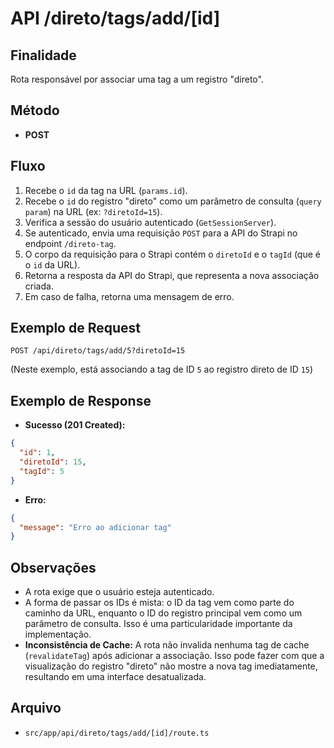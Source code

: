 # API /direto/tags/add/[id]

## Finalidade
Rota responsável por associar uma tag a um registro "direto".

## Método
- **POST**

## Fluxo
1.  Recebe o `id` da tag na URL (`params.id`).
2.  Recebe o `id` do registro "direto" como um parâmetro de consulta (`query param`) na URL (ex: `?diretoId=15`).
3.  Verifica a sessão do usuário autenticado (`GetSessionServer`).
4.  Se autenticado, envia uma requisição `POST` para a API do Strapi no endpoint `/direto-tag`.
5.  O corpo da requisição para o Strapi contém o `diretoId` e o `tagId` (que é o `id` da URL).
6.  Retorna a resposta da API do Strapi, que representa a nova associação criada.
7.  Em caso de falha, retorna uma mensagem de erro.

## Exemplo de Request
```http
POST /api/direto/tags/add/5?diretoId=15
```
(Neste exemplo, está associando a tag de ID `5` ao registro direto de ID `15`)

## Exemplo de Response
- **Sucesso (201 Created):**
```json
{
  "id": 1,
  "diretoId": 15,
  "tagId": 5
}
```
- **Erro:**
```json
{
  "message": "Erro ao adicionar tag"
}
```

## Observações
- A rota exige que o usuário esteja autenticado.
- A forma de passar os IDs é mista: o ID da tag vem como parte do caminho da URL, enquanto o ID do registro principal vem como um parâmetro de consulta. Isso é uma particularidade importante da implementação.
- **Inconsistência de Cache:** A rota não invalida nenhuma tag de cache (`revalidateTag`) após adicionar a associação. Isso pode fazer com que a visualização do registro "direto" não mostre a nova tag imediatamente, resultando em uma interface desatualizada.

## Arquivo
- `src/app/api/direto/tags/add/[id]/route.ts`
